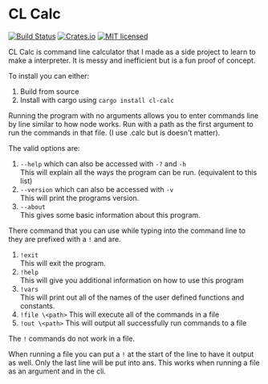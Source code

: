 # CL Calc

[![Build Status](https://github.com/TheDrJosh/cl-calc/workflows/RUST/badge.svg)](https://github.com/TheDrJosh/cl-calc/actions)
[![Crates.io][crates-badge]][crates-url]
[![MIT licensed][mit-badge]][mit-url]

[crates-badge]: https://img.shields.io/crates/v/tokio.svg
[crates-url]: https://crates.io/crates/tokio
[mit-badge]: https://img.shields.io/badge/license-MIT-blue.svg
[mit-url]: https://github.com/tokio-rs/tokio/blob/master/LICENSE

CL Calc is command line calculator that I made as a side project to learn to make a interpreter. It is messy and inefficient but is a fun proof of concept.

To install you can either:

1. Build from source
2. Install with cargo using `cargo install cl-calc`

Running the program with no arguments allows you to enter commands line by line similar to how node works. Run with a path as the first argument to run the commands in that file. (I use .calc but is doesn't matter).

The valid options are:

1. `--help` which can also be accessed with `-?` and `-h`\
This will explain all the ways the program can be run. (equivalent to this list)
2. `--version` which can also be accessed with `-v`\
This will print the programs version.
3. `--about`\
This gives some basic information about this program.

There command that you can use while typing into the command line to they are prefixed with a `!` and are.

1. `!exit`\
This will exit the program.
2. `!help`\
This will give you additional information on how to use this program
3. `!vars`\
This will print out all of the names of the user defined functions and constants.
4. `!file \<path>`
This will execute all of the commands in a file
5. `!out \<path>`
This will output all successfully run commands to a file

The `!` commands do not work in a file.

When running a file you can put a `!` at the start of the line to have it output as well. Only the last line will be put into ans. This works when running a file as an argument and in the cli.
